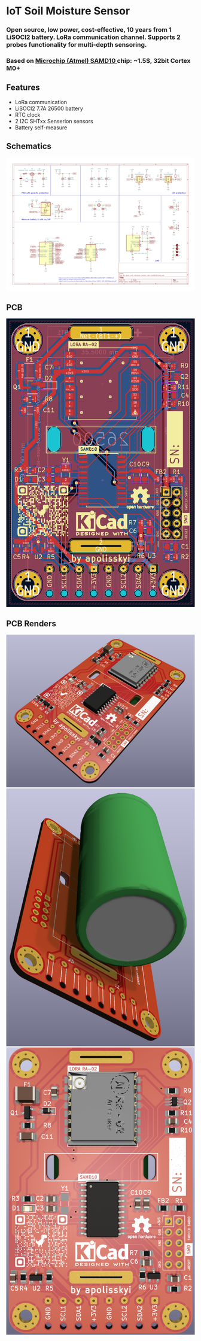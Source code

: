 # IoT Soil Moisture Sensor

### Open source, low power, cost-effective, 10 years from 1 LiSOCl2 battery. LoRa communication channel. Supports 2 probes functionality for multi-depth sensoring.

### Based on [Microchip (Atmel) SAMD10 ](https://ww1.microchip.com/downloads/en/DeviceDoc/Atmel-42242-SAM-D10_Datasheet.pdf) chip: ~1.5$, 32bit Cortex M0+

## Features

- LoRa communication
- LiSOCl2 7.7A 26500 battery
- RTC clock
- 2 I2C SHTxx Senserion sensors
- Battery self-measure

## Schematics
![](./docs/iot-open-soil-moisture-sensor-lora-samd10-sch.png)

## PCB
![](./docs/Screenshot%202023-02-22%20at%2018.59.58.png)

## PCB Renders
![](./docs/Screenshot%202023-02-22%20at%2018.57.51.png)
![](./docs/Screenshot%202023-02-22%20at%2018.25.21.png)
![](./docs/Screenshot%202023-02-22%20at%2018.23.13.png)


